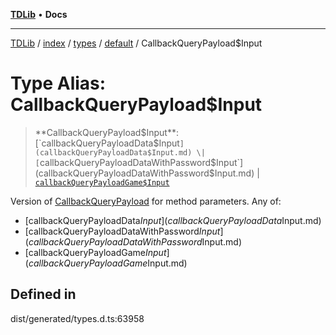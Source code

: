 [**TDLib**](../../../../../../README.md) • **Docs**

***

[TDLib](../../../../../../modules.md) / [index](../../../../../README.md) / [types](../../../README.md) / [default](../README.md) / CallbackQueryPayload$Input

# Type Alias: CallbackQueryPayload$Input

> **CallbackQueryPayload$Input**: [`callbackQueryPayloadData$Input`](callbackQueryPayloadData$Input.md) \| [`callbackQueryPayloadDataWithPassword$Input`](callbackQueryPayloadDataWithPassword$Input.md) \| [`callbackQueryPayloadGame$Input`](callbackQueryPayloadGame$Input.md)

Version of [CallbackQueryPayload](CallbackQueryPayload.md) for method parameters.
Any of:
- [callbackQueryPayloadData$Input](callbackQueryPayloadData$Input.md)
- [callbackQueryPayloadDataWithPassword$Input](callbackQueryPayloadDataWithPassword$Input.md)
- [callbackQueryPayloadGame$Input](callbackQueryPayloadGame$Input.md)

## Defined in

dist/generated/types.d.ts:63958
